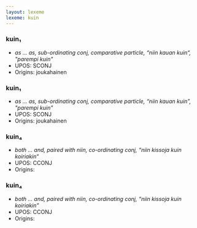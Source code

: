 ```yaml
---
layout: lexeme
lexeme: kuin
---
```


###  kuin₁

* _as ... as, sub-ordinating conj, comparative particle, “niin kauan kuin“, "parempi kuin"_
* UPOS:  SCONJ
* Origins: joukahainen 


###  kuin₁

* _as ... as, sub-ordinating conj, comparative particle, “niin kauan kuin”, "parempi kuin"_
* UPOS:  SCONJ
* Origins: joukahainen 


###  kuin₄

* _both ... and, paired with niin, co-ordinating conj, “niin kissoja kuin koiriakin“_
* UPOS:  CCONJ
* Origins: 


###  kuin₄

* _both ... and, paired with niin, co-ordinating conj, “niin kissoja kuin koiriakin”_
* UPOS:  CCONJ
* Origins: 

